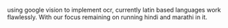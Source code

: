 using google vision to implement ocr, currently latin based languages work flawlessly. With our focus remaining on running hindi and marathi in it.
